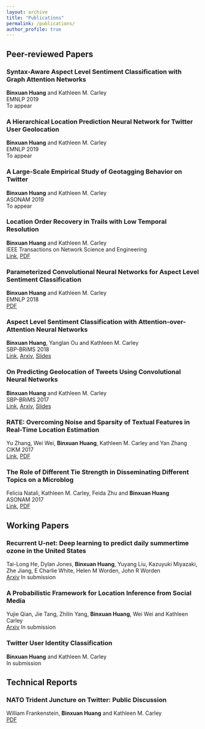```yaml
---
layout: archive
title: "Publications"
permalink: /publications/
author_profile: true
---
```


## Peer-reviewed Papers
###  Syntax-Aware Aspect Level Sentiment Classification with Graph Attention Networks
**Binxuan Huang** and Kathleen M. Carley<br /> 
EMNLP 2019<br /> 
To appear

###  A Hierarchical Location Prediction Neural Network for Twitter User Geolocation
**Binxuan Huang** and Kathleen M. Carley<br /> 
EMNLP 2019<br /> 
To appear

###  A Large-Scale Empirical Study of Geotagging Behavior on Twitter
**Binxuan Huang** and Kathleen M. Carley<br /> 
ASONAM 2019<br /> 
To appear

### Location Order Recovery in Trails with Low Temporal Resolution
**Binxuan Huang** and Kathleen M. Carley<br /> 
IEEE Transactions on Network Science and Engineering<br /> 
[Link](https://ieeexplore.ieee.org/document/8470968),
[PDF](https://binxuan.github.io/files/location-order-recovery_final_version.pdf)

### Parameterized Convolutional Neural Networks for Aspect Level Sentiment Classification

**Binxuan Huang** and Kathleen M. Carley <br /> 
EMNLP 2018<br /> 
[PDF](https://binxuan.github.io/files/emnlp2018.pdf)

### Aspect Level Sentiment Classification with Attention-over-Attention Neural Networks
**Binxuan Huang**, Yanglan Ou and Kathleen M. Carley <br /> 
SBP-BRiMS 2018<br /> 
[Link](https://link.springer.com/chapter/10.1007/978-3-319-93372-6_22),
[Arxiv](https://arxiv.org/abs/1804.06536),
[Slides](https://binxuan.github.io/files/aspect_sentiment_aoa.pdf)


### On Predicting Geolocation of Tweets Using Convolutional Neural Networks
**Binxuan Huang** and Kathleen M. Carley<br /> 
SBP-BRiMS 2017<br /> 
[Link](https://link.springer.com/chapter/10.1007/978-3-319-60240-0_34), 
[Arxiv](https://arxiv.org/abs/1704.05146), 
[Slides](https://binxuan.github.io/files/location_prediction.pdf)

### RATE: Overcoming Noise and Sparsity of Textual Features in Real-Time Location Estimation
Yu Zhang, Wei Wei, **Binxuan Huang**, Kathleen M. Carley and Yan Zhang<br /> 
CIKM 2017<br /> 
[Link](https://dl.acm.org/citation.cfm?id=3133067),
[PDF](http://www.casos.cs.cmu.edu/publications/papers/2017LocationInference.pdf)

### The Role of Different Tie Strength in Disseminating Different Topics on a Microblog
Felicia Natali, Kathleen M. Carley, Feida Zhu and **Binxuan Huang** <br /> 
ASONAM 2017<br /> 
[Link](https://dl.acm.org/citation.cfm?id=3110130),
[PDF](http://ink.library.smu.edu.sg/cgi/viewcontent.cgi?article=4929&context=sis_research)

## Working Papers
### Recurrent U-net: Deep learning to predict daily summertime ozone in the United States
Tai-Long He, Dylan Jones, **Binxuan Huang**, Yuyang Liu, Kazuyuki Miyazaki, Zhe Jiang, E Charlie White, Helen M Worden, John R Worden <br />
[Arxiv](https://arxiv.org/abs/1908.05841) In submission

### A Probabilistic Framework for Location Inference from Social Media
Yujie Qian, Jie Tang, Zhilin Yang, **Binxuan Huang**, Wei Wei and Kathleen Carley <br />
[Arxiv](https://arxiv.org/abs/1702.07281) In submission

### Twitter User Identity Classification
**Binxuan Huang** and Kathleen M. Carley <br /> 
In submission

## Technical Reports
### NATO Trident Juncture on Twitter: Public Discussion
William Frankenstein, **Binxuan Huang** and Kathleen M. Carley <br /> 
[PDF](http://www.casos.cs.cmu.edu/publications/papers/TwitterNATO-CMU-ISR-16-100.pdf)

<!--- ### Residual or Gate? Towards Deeper Graph Neural Networks for Inductive Graph Representation Learning
Binxuan Huang, Kathleen M. Carley  <br /> 
[Arxiv](https://arxiv.org/abs/1904.08035)
-->


